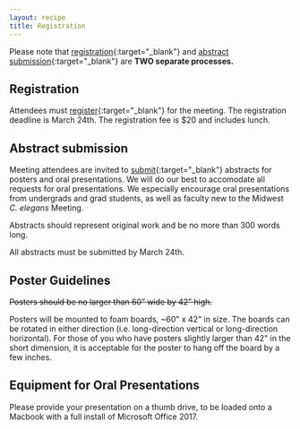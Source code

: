 ```yaml
---
layout: recipe
title: Registration
---
```

Please note that [registration](https://ebill.emich.edu/C20704_ustores/web/classic/store_main.jsp?STOREID=56&SINGLESTORE=true){:target="_blank"} and [abstract submission](https://docs.google.com/forms/d/e/1FAIpQLSfz9m_OCeO5EX0NN2tp35ftZxYpwJbc2ufpcnqs-P3b-ddtjQ/viewform?usp=sf_link){:target="_blank"} are **TWO separate processes.**

## Registration

Attendees must [register](https://ebill.emich.edu/C20704_ustores/web/classic/store_main.jsp?STOREID=56&SINGLESTORE=true){:target="_blank"} for the meeting. The registration deadline is March 24th. The registration fee is $20 and includes lunch.

## Abstract submission

Meeting attendees are invited to [submit](https://docs.google.com/forms/d/e/1FAIpQLSfz9m_OCeO5EX0NN2tp35ftZxYpwJbc2ufpcnqs-P3b-ddtjQ/viewform?usp=sf_link){:target="_blank"} abstracts for posters and oral presentations. We will do our best to accomodate all requests for oral presentations. We especially encourage oral presentations from undergrads and grad students, as well as faculty new to the Midwest *C. elegans* Meeting.

Abstracts should represent original work and be no more than 300 words long.

All abstracts must be submitted by March 24th.

## Poster Guidelines

~~Posters should be no larger than 60” wide by 42” high.~~

Posters will be mounted to foam boards, ~60" x 42" in size. The boards can be rotated in either direction (i.e. long-direction vertical or long-direction horizontal). For those of you who have posters slightly larger than 42" in the short dimension, it is acceptable for the poster to hang off the board by a few inches.

## Equipment for Oral Presentations

Please provide your presentation on a thumb drive, to be loaded onto a Macbook with a full install of Microsoft Office 2017. 


